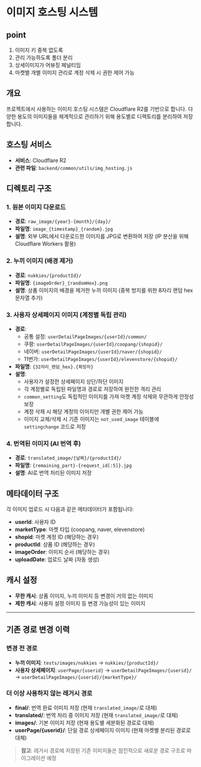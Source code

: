 # 이미지 호스팅 시스템

## point
1. 이미지 키 중복 없도록
2. 관리 가능하도록 폴더 분리
3. 상세이미지가 어뷰징 페널티임
4. 마켓별 개별 이미지 관리로 계정 삭제 시 권한 제어 가능

## 개요
프로젝트에서 사용하는 이미지 호스팅 시스템은 Cloudflare R2를 기반으로 합니다. 
다양한 용도의 이미지들을 체계적으로 관리하기 위해 용도별로 디렉토리를 분리하여 저장합니다.

## 호스팅 서비스
- **서비스**: Cloudflare R2
- **관련 파일**: `backend/common/utils/img_hosting.js`

## 디렉토리 구조

### 1. 원본 이미지 다운로드
- **경로**: `raw_image/{year}-{month}/{day}/`
- **파일명**: `image_{timestamp}_{random}.jpg`
- **설명**: 외부 URL에서 다운로드한 이미지를 JPG로 변환하여 저장 (IP 분산을 위해 Cloudflare Workers 활용)

### 2. 누끼 이미지 (배경 제거)
- **경로**: `nukkies/{productId}/`
- **파일명**: `{imageOrder}_{randomHex}.png`
- **설명**: 상품 이미지의 배경을 제거한 누끼 이미지 (중복 방지를 위한 8자리 랜덤 hex 문자열 추가)

### 3. 사용자 상세페이지 이미지 (계정별 독립 관리)
- **경로**: 
  - 공통 설정: `userDetailPageImages/{userId}/common/`
  - 쿠팡: `userDetailPageImages/{userId}/coopang/{shopid}/`
  - 네이버: `userDetailPageImages/{userId}/naver/{shopid}/`
  - 11번가: `userDetailPageImages/{userId}/elevenstore/{shopid}/`
- **파일명**: `{32자리_랜덤_hex}.{확장자}`
- **설명**: 
  - 사용자가 설정한 상세페이지 상단/하단 이미지
  - 각 계정별로 독립된 파일명과 경로로 저장하여 완전한 격리 관리
  - `common_setting`도 독립적인 이미지를 가져 마켓 계정 삭제와 무관하게 안정성 보장
  - 계정 삭제 시 해당 계정의 이미지만 개별 권한 제어 가능
  - 이미지 교체/삭제 시 기존 이미지는 `not_used_image` 테이블에 `settingchange` 코드로 저장

### 4. 번역된 이미지 (AI 번역 후)
- **경로**: `translated_image/{날짜}/{productId}/`
- **파일명**: `{remaining_part}-{request_id[:5]}.jpg`
- **설명**: AI로 번역 처리된 이미지 저장

## 메타데이터 구조
각 이미지 업로드 시 다음과 같은 메타데이터가 포함됩니다:
- **userId**: 사용자 ID
- **marketType**: 마켓 타입 (coopang, naver, elevenstore)
- **shopid**: 마켓 계정 ID (해당하는 경우)
- **productId**: 상품 ID (해당하는 경우)
- **imageOrder**: 이미지 순서 (해당하는 경우)
- **uploadDate**: 업로드 날짜 (자동 생성)

## 캐시 설정
- **무한 캐시**: 상품 이미지, 누끼 이미지 등 변경이 거의 없는 이미지
- **제한 캐시**: 사용자 설정 이미지 등 변경 가능성이 있는 이미지

---

## 기존 경로 변경 이력

### 변경 전 경로
- **누끼 이미지**: `tests/images/nukkies` → `nukkies/{productId}/`
- **사용자 상세페이지**: `userPage/{userid}` → `userDetailPageImages/{userid}/` → `userDetailPageImages/{userid}/{marketType}/`

### 더 이상 사용하지 않는 레거시 경로
- **final/**: 번역 완료 이미지 저장 (현재 `translated_image/`로 대체)
- **translated/**: 번역 처리 중 이미지 저장 (현재 `translated_image/`로 대체)  
- **images/**: 기본 이미지 저장 (현재 용도별 세분화된 경로로 대체)
- **userPage/{userid}/**: 단일 경로 상세페이지 이미지 (현재 마켓별 분리된 경로로 대체)

> **참고**: 레거시 경로에 저장된 기존 이미지들은 점진적으로 새로운 경로 구조로 마이그레이션 예정
